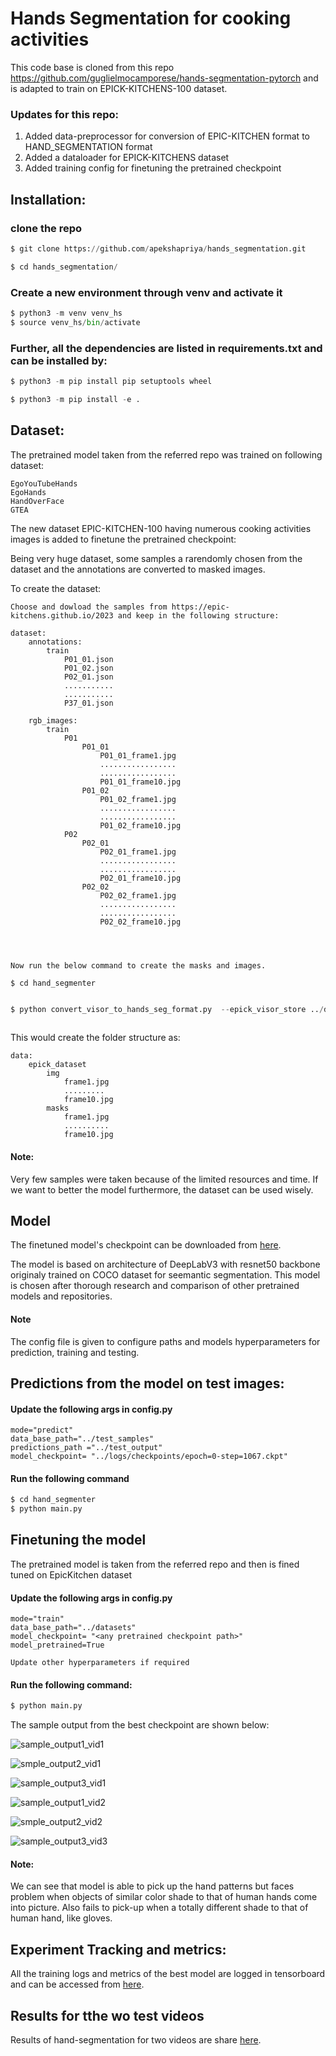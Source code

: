 # Hands Segmentation for cooking activities

This code base is cloned from this repo https://github.com/guglielmocamporese/hands-segmentation-pytorch and is adapted to train on EPICK-KITCHENS-100 dataset.



### Updates for this repo:


1. Added data-preprocessor for conversion of EPIC-KITCHEN format to HAND_SEGMENTATION format
2. Added a dataloader for EPICK-KITCHENS dataset 
3. Added training config for finetuning the pretrained checkpoint


## Installation:

### clone the repo
```python
$ git clone https://github.com/apekshapriya/hands_segmentation.git 

$ cd hands_segmentation/
```

### Create a new environment through venv and activate it

``` python
$ python3 -m venv venv_hs
$ source venv_hs/bin/activate
``` 

### Further, all the dependencies are listed in requirements.txt and can be installed by:

``` python
$ python3 -m pip install pip setuptools wheel

$ python3 -m pip install -e .
```

## Dataset:
 
The pretrained model taken from the referred repo was trained on following dataset:

    EgoYouTubeHands
    EgoHands
    HandOverFace
    GTEA

The new dataset EPIC-KITCHEN-100 having numerous cooking activities images is added to finetune the pretrained checkpoint:
    
 

Being very huge dataset, some samples a rarendomly chosen from the dataset and the annotations are converted to masked images.

To create the dataset:

    Choose and dowload the samples from https://epic-kitchens.github.io/2023 and keep in the following structure:
    
    dataset:
        annotations:
            train
                P01_01.json
                P01_02.json
                P02_01.json
                ...........
                ...........
                P37_01.json

        rgb_images:
            train
                P01
                    P01_01
                        P01_01_frame1.jpg
                        .................
                        .................
                        P01_01_frame10.jpg
                    P01_02
                        P01_02_frame1.jpg
                        .................
                        .................
                        P01_02_frame10.jpg
                P02
                    P02_01
                        P02_01_frame1.jpg
                        .................
                        .................
                        P02_01_frame10.jpg
                    P02_02
                        P02_02_frame1.jpg
                        .................
                        .................
                        P02_02_frame10.jpg
            
            


    Now run the below command to create the masks and images.

    $ cd hand_segmenter

```python

$ python convert_visor_to_hands_seg_format.py  --epick_visor_store ../dataset  --num 1  --copy_img  --split train --mode handonly  --unzip_img
    
```
This would create the folder structure as:
    
    data:
        epick_dataset
            img 
                frame1.jpg
                .........
                frame10.jpg
            masks
                frame1.jpg
                ..........
                frame10.jpg


#### Note: 

Very few samples were taken because of the limited resources and time. If we want to better the model furthermore, the dataset can be used wisely.

## Model


The finetuned model's checkpoint can be downloaded from [here](https://drive.google.com/drive/folders/1JOtbVFlDaT3o7zouKz47j-fND0DmQvcz?usp=sharing).


The model is based on architecture of DeepLabV3 with resnet50 backbone originaly trained on COCO dataset for seemantic segmentation. This model is chosen after thorough research and comparison of other pretrained models and repositories.


#### Note
The config file is given to configure paths and models hyperparameters for prediction, training and testing.

## Predictions from the model on test images:

#### Update the following args in config.py

    mode="predict"
    data_base_path="../test_samples"
    predictions_path ="../test_output"
    model_checkpoint= "../logs/checkpoints/epoch=0-step=1067.ckpt"

#### Run the following command

```python
$ cd hand_segmenter
$ python main.py 

```

## Finetuning the model

The pretrained model is taken from the referred repo and then is fined tuned on EpicKitchen dataset

#### Update the following args in config.py

    mode="train"
    data_base_path="../datasets"
    model_checkpoint= "<any pretrained checkpoint path>"
    model_pretrained=True

    Update other hyperparameters if required

#### Run the following command:

```python
$ python main.py 
```


The sample output from the best checkpoint are shown below:



![sample_output1_vid1](https://github.com/apekshapriya/hands_segmentation/blob/master/test_output/sample_video1_img_0011.png)


![smple_output2_vid1](https://github.com/apekshapriya/hands_segmentation/blob/master/test_output/sample_video1_img_0013.png)

![sample_output3_vid1](https://github.com/apekshapriya/hands_segmentation/blob/master/test_output/sample_video1_img_0132.png)

![sample_output1_vid2](https://github.com/apekshapriya/hands_segmentation/blob/master/test_output/sample_video2_img_0153.png)


![smple_output2_vid2](https://github.com/apekshapriya/hands_segmentation/blob/master/test_output/sample_video2_img_0267.png)

![sample_output3_vid3](https://github.com/apekshapriya/hands_segmentation/blob/master/test_output/sample_video2_img_0352.png)




#### Note:

We can see that model is able to pick up the hand patterns but faces problem when objects of similar color shade to that of human hands come into picture. Also fails to pick-up when a totally different shade to that of human hand, like gloves.


## Experiment Tracking and metrics:

All the training logs and metrics of the best model are logged in tensorboard and can be accessed from [here](https://drive.google.com/drive/folders/1JOtbVFlDaT3o7zouKz47j-fND0DmQvcz?usp=sharing).



## Results for tthe wo test videos

Results of hand-segmentation for two videos are share [here](https://drive.google.com/drive/folders/1V-m2WzqGvPoUXh4KOF_k05fxlT-07oCM?usp=sharing).